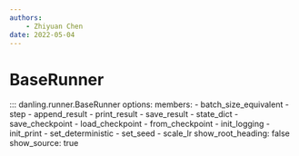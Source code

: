```yaml
---
authors:
    - Zhiyuan Chen
date: 2022-05-04
---
```


# BaseRunner

::: danling.runner.BaseRunner
    options:
      members:
        - batch_size_equivalent
        - step
        - append_result
        - print_result
        - save_result
        - state_dict
        - save_checkpoint
        - load_checkpoint
        - from_checkpoint
        - init_logging
        - init_print
        - set_deterministic
        - set_seed
        - scale_lr
      show_root_heading: false
      show_source: true
